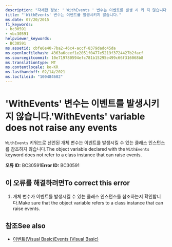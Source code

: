 ```yaml
---
description: "자세한 정보: ' WithEvents ' 변수는 이벤트를 발생 시 키 지 않습니다."
title: "'WithEvents' 변수는 이벤트를 발생시키지 않습니다."
ms.date: 07/20/2015
f1_keywords:
- bc30591
- vbc30591
helpviewer_keywords:
- BC30591
ms.assetid: cbfe6e40-7ba2-46c4-accf-8379dadc45da
ms.openlocfilehash: 4363a6ceef1e2051f0477e5219f3724427b2facf
ms.sourcegitcommit: 10e719780594efc781b15295e499c66f316068b8
ms.translationtype: MT
ms.contentlocale: ko-KR
ms.lasthandoff: 02/14/2021
ms.locfileid: "100484602"
---
```

# <a name="withevents-variable-does-not-raise-any-events"></a><span data-ttu-id="082af-103">'WithEvents' 변수는 이벤트를 발생시키지 않습니다.</span><span class="sxs-lookup"><span data-stu-id="082af-103">'WithEvents' variable does not raise any events</span></span>

<span data-ttu-id="082af-104">`WithEvents` 키워드로 선언된 개체 변수는 이벤트를 발생시킬 수 있는 클래스 인스턴스를 참조하지 않습니다.</span><span class="sxs-lookup"><span data-stu-id="082af-104">The object variable declared with the `WithEvents` keyword does not refer to a class instance that can raise events.</span></span>  
  
 <span data-ttu-id="082af-105">**오류 ID:** BC30591</span><span class="sxs-lookup"><span data-stu-id="082af-105">**Error ID:** BC30591</span></span>  
  
## <a name="to-correct-this-error"></a><span data-ttu-id="082af-106">이 오류를 해결하려면</span><span class="sxs-lookup"><span data-stu-id="082af-106">To correct this error</span></span>  
  
1. <span data-ttu-id="082af-107">개체 변수가 이벤트를 발생시킬 수 있는 클래스 인스턴스를 참조하는지 확인합니다.</span><span class="sxs-lookup"><span data-stu-id="082af-107">Make sure that the object variable refers to a class instance that can raise events.</span></span>  
  
## <a name="see-also"></a><span data-ttu-id="082af-108">참조</span><span class="sxs-lookup"><span data-stu-id="082af-108">See also</span></span>

- [<span data-ttu-id="082af-109">이벤트(Visual Basic)</span><span class="sxs-lookup"><span data-stu-id="082af-109">Events (Visual Basic)</span></span>](../programming-guide/language-features/events/index.md)
